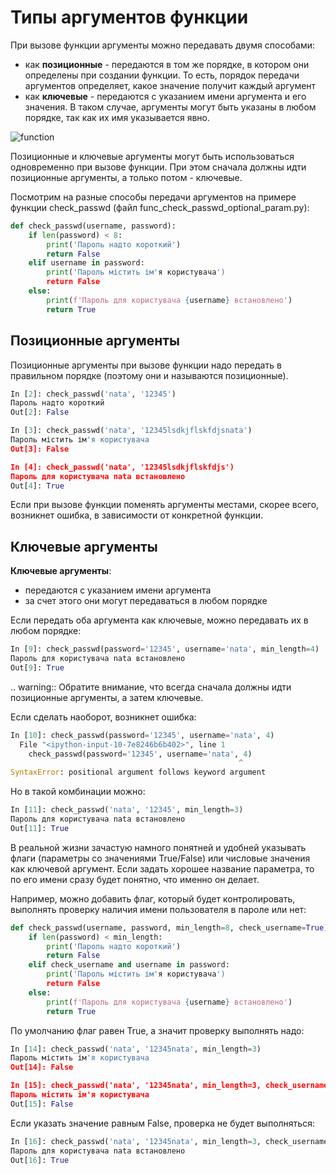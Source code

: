 # Типы аргументов функции

При вызове функции аргументы можно передавать двумя способами:

* как **позиционные** - передаются в том же порядке, в котором они определены
  при создании функции. То есть, порядок передачи аргументов определяет, 
  какое значение получит каждый аргумент
* как **ключевые** - передаются с указанием имени аргумента и его значения.
  В таком случае, аргументы могут быть указаны в любом порядке, так как их имя указывается явно.

![function](https://pyneng.io/assets/images/09_function_args.png)

Позиционные и ключевые аргументы могут быть использоваться одновременно при вызове функции.
При этом сначала должны идти позиционные аргументы, а только потом - ключевые.

Посмотрим на разные способы передачи аргументов на примере функции
check_passwd (файл func_check_passwd_optional_param.py):

```python
def check_passwd(username, password):
    if len(password) < 8:
        print('Пароль надто короткий')
        return False
    elif username in password:
        print('Пароль містить ім'я користувача')
        return False
    else:
        print(f'Пароль для користувача {username} встановлено')
        return True
```


## Позиционные аргументы

Позиционные аргументы при вызове функции надо передать в правильном
порядке (поэтому они и называются позиционные).

```python
In [2]: check_passwd('nata', '12345')
Пароль надто короткий
Out[2]: False

In [3]: check_passwd('nata', '12345lsdkjflskfdjsnata')
Пароль містить ім'я користувача
Out[3]: False

In [4]: check_passwd('nata', '12345lsdkjflskfdjs')
Пароль для користувача nata встановлено
Out[4]: True
```

Если при вызове функции поменять аргументы местами, скорее всего,
возникнет ошибка, в зависимости от конкретной функции.

## Ключевые аргументы

**Ключевые аргументы**:

* передаются с указанием имени аргумента
* за счет этого они могут передаваться в любом порядке

Если передать оба аргумента как ключевые, можно передавать их в любом
порядке:

```python
In [9]: check_passwd(password='12345', username='nata', min_length=4)
Пароль для користувача nata встановлено
Out[9]: True
```


.. warning::
Обратите внимание, что всегда сначала должны идти позиционные
аргументы, а затем ключевые.

Если сделать наоборот, возникнет ошибка:

```python
In [10]: check_passwd(password='12345', username='nata', 4)
  File "<ipython-input-10-7e8246b6b402>", line 1
    check_passwd(password='12345', username='nata', 4)
                                                   ^
SyntaxError: positional argument follows keyword argument
```


Но в такой комбинации можно:

```python
In [11]: check_passwd('nata', '12345', min_length=3)
Пароль для користувача nata встановлено
Out[11]: True
```

В реальной жизни зачастую намного понятней и удобней указывать
флаги (параметры со значениями True/False) или числовые значения как ключевой аргумент. Если
задать хорошее название параметра, то по его имени сразу
будет понятно, что именно он делает.

Например, можно добавить флаг, который будет контролировать, выполнять проверку наличия имени пользователя в пароле или нет:

```python
def check_passwd(username, password, min_length=8, check_username=True):
    if len(password) < min_length:
        print('Пароль надто короткий')
        return False
    elif check_username and username in password:
        print('Пароль містить ім'я користувача')
        return False
    else:
        print(f'Пароль для користувача {username} встановлено')
        return True
```


По умолчанию флаг равен True, а значит проверку выполнять надо:

```python
In [14]: check_passwd('nata', '12345nata', min_length=3)
Пароль містить ім'я користувача
Out[14]: False

In [15]: check_passwd('nata', '12345nata', min_length=3, check_username=True)
Пароль містить ім'я користувача
Out[15]: False
```

Если указать значение равным False, проверка не будет выполняться:

```python
In [16]: check_passwd('nata', '12345nata', min_length=3, check_username=False)
Пароль для користувача nata встановлено
Out[16]: True
```
